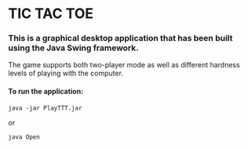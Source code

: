 # TIC TAC TOE

### This is a graphical desktop application that has been built using the Java Swing framework.
The game supports both two-player mode as well as different hardness levels of playing with the computer. 

#### To run the application: 
```
java -jar PlayTTT.jar
```
or
```
java Open
```
